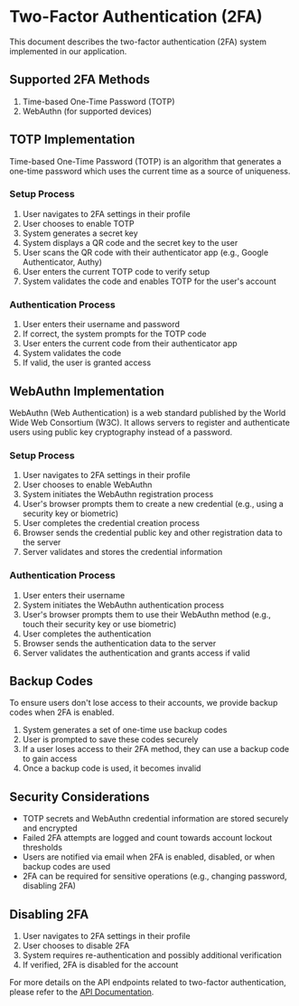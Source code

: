 # Two-Factor Authentication (2FA)

This document describes the two-factor authentication (2FA) system implemented in our application.

## Supported 2FA Methods

1. Time-based One-Time Password (TOTP)
2. WebAuthn (for supported devices)

## TOTP Implementation

Time-based One-Time Password (TOTP) is an algorithm that generates a one-time password which uses the current time as a source of uniqueness.

### Setup Process

1. User navigates to 2FA settings in their profile
2. User chooses to enable TOTP
3. System generates a secret key
4. System displays a QR code and the secret key to the user
5. User scans the QR code with their authenticator app (e.g., Google Authenticator, Authy)
6. User enters the current TOTP code to verify setup
7. System validates the code and enables TOTP for the user's account

### Authentication Process

1. User enters their username and password
2. If correct, the system prompts for the TOTP code
3. User enters the current code from their authenticator app
4. System validates the code
5. If valid, the user is granted access

## WebAuthn Implementation

WebAuthn (Web Authentication) is a web standard published by the World Wide Web Consortium (W3C). It allows servers to register and authenticate users using public key cryptography instead of a password.

### Setup Process

1. User navigates to 2FA settings in their profile
2. User chooses to enable WebAuthn
3. System initiates the WebAuthn registration process
4. User's browser prompts them to create a new credential (e.g., using a security key or biometric)
5. User completes the credential creation process
6. Browser sends the credential public key and other registration data to the server
7. Server validates and stores the credential information

### Authentication Process

1. User enters their username
2. System initiates the WebAuthn authentication process
3. User's browser prompts them to use their WebAuthn method (e.g., touch their security key or use biometric)
4. User completes the authentication
5. Browser sends the authentication data to the server
6. Server validates the authentication and grants access if valid

## Backup Codes

To ensure users don't lose access to their accounts, we provide backup codes when 2FA is enabled.

1. System generates a set of one-time use backup codes
2. User is prompted to save these codes securely
3. If a user loses access to their 2FA method, they can use a backup code to gain access
4. Once a backup code is used, it becomes invalid

## Security Considerations

- TOTP secrets and WebAuthn credential information are stored securely and encrypted
- Failed 2FA attempts are logged and count towards account lockout thresholds
- Users are notified via email when 2FA is enabled, disabled, or when backup codes are used
- 2FA can be required for sensitive operations (e.g., changing password, disabling 2FA)

## Disabling 2FA

1. User navigates to 2FA settings in their profile
2. User chooses to disable 2FA
3. System requires re-authentication and possibly additional verification
4. If verified, 2FA is disabled for the account

For more details on the API endpoints related to two-factor authentication, please refer to the [API Documentation](../api/README.md).

